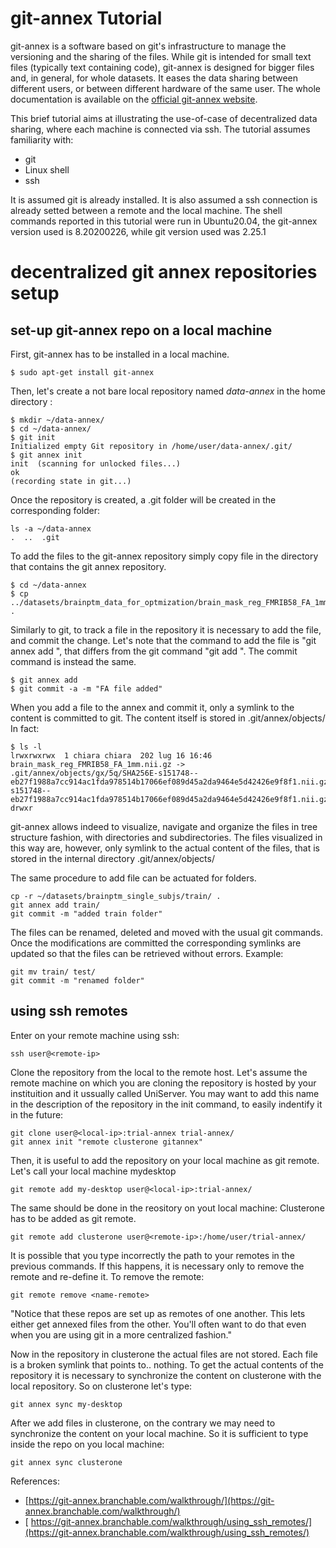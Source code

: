 # git-annex Tutorial
git-annex is a software based on git's infrastructure to manage the versioning and the sharing of the files. While git is intended for small text files (typically text containing code), git-annex is designed for bigger files and, in general, for whole datasets. It eases the data sharing between different users, or between different hardware of the same user. The whole documentation is available on the [official git-annex website](https://git-annex.branchable.com/).

This brief tutorial aims at illustrating the use-of-case of decentralized data sharing, where each machine is connected via ssh. The tutorial assumes familiarity with:
* git
* Linux shell 
* ssh

It is assumed git is already installed. It is also assumed a ssh connection is already setted between a remote and the local machine.
The shell commands reported in this tutorial were run in Ubuntu20.04, the git-annex version used is 8.20200226, while git version used was 2.25.1 

# decentralized git annex repositories setup
## set-up git-annex repo on a local machine
First, git-annex has to be installed in a local machine. 
```shell
$ sudo apt-get install git-annex
```

Then, let's create a not bare local repository named _data-annex_ in the home directory :
```shell
$ mkdir ~/data-annex/
$ cd ~/data-annex/
$ git init
Initialized empty Git repository in /home/user/data-annex/.git/
$ git annex init
init  (scanning for unlocked files...)
ok
(recording state in git...)
```
Once the repository is created, a .git folder will be created in the corresponding folder:
```shell
ls -a ~/data-annex
.  ..  .git
```
To add the files to the git-annex repository simply copy file in the directory that contains the git annex repository.
```shell
$ cd ~/data-annex
$ cp ../datasets/brainptm_data_for_optmization/brain_mask_reg_FMRIB58_FA_1mm.nii.gz .
```
Similarly to git, to track a file in the repository it is necessary to add the file,  and commit the change. Let's note that the command to add the file is "git annex add <file>", that differs from the git command "git add <file>". The commit command is instead the same. 

```shell
$ git annex add
$ git commit -a -m "FA file added"
```

When you add a file to the annex and commit it, only a symlink to the content is committed to git. The content itself is stored in .git/annex/objects/
In fact:
```shell
$ ls -l
lrwxrwxrwx  1 chiara chiara  202 lug 16 16:46 brain_mask_reg_FMRIB58_FA_1mm.nii.gz -> .git/annex/objects/gx/5q/SHA256E-s151748--eb27f1988a7cc914ac1fda978514b17066ef089d45a2da9464e5d42426e9f8f1.nii.gz/SHA256E-s151748--eb27f1988a7cc914ac1fda978514b17066ef089d45a2da9464e5d42426e9f8f1.nii.gz
drwxr
```
git-annex allows indeed to visualize, navigate and organize the files in tree structure fashion, with directories and subdirectories. The files visualized in this way are, however, only symlink to the actual content of the files, that is stored in the internal directory .git/annex/objects/

The same procedure to add file can be actuated for folders.
```shell
cp -r ~/datasets/brainptm_single_subjs/train/ .
git annex add train/
git commit -m "added train folder"
```

The files can be renamed, deleted and moved with the usual git commands. Once the modifications are committed the corresponding symlinks are updated so that the files can be retrieved without errors.
Example:
 
```shell  
git mv train/ test/
git commit -m "renamed folder"
```
## using ssh remotes
Enter on your remote machine using ssh:
```shell  
ssh user@<remote-ip>
```
  
Clone the repository from the local to the remote host. Let's assume the remote machine on which you are cloning the repository is hosted by your instituition and it ussually called UniServer. You may want to add this name in the description of the repository in the init command, to easily indentify it in the future: 
 
```shell  
git clone user@<local-ip>:trial-annex trial-annex/
git annex init "remote clusterone gitannex"
```
 
Then, it is useful to add the repository on your local machine as git remote. Let's call your local machine mydesktop
```shell  
git remote add my-desktop user@<local-ip>:trial-annex/
```
 
The same should be done in the reository on yout local machine: Clusterone has to be added as git remote.
```shell  
git remote add clusterone user@<remote-ip>:/home/user/trial-annex/
```
It is possible that you type incorrectly the path to your remotes in the previous commands. If this happens, it is necessary only to remove the remote and re-define it. To remove the remote:
```shell  
git remote remove <name-remote>
```

"Notice that these repos are set up as remotes of one another. This lets either get annexed files from the other. You'll often want to do that even when you are using git in a more centralized fashion."
 
Now in the repository in clusterone the actual files are not stored. Each file is a broken symlink that points to.. nothing. 
To get the actual contents of the repository it is necessary to synchronize the content on clusterone with the local repository. So on clusterone let's type:
```shell  
git annex sync my-desktop
```  
After we add files in clusterone, on the contrary we may need to synchronize the content on your local machine. So it is sufficient to type inside the repo on you local machine:
```shell  
git annex sync clusterone
```  
 

  
References:
 * [https://git-annex.branchable.com/walkthrough/](https://git-annex.branchable.com/walkthrough/)
 * [ https://git-annex.branchable.com/walkthrough/using_ssh_remotes/](https://git-annex.branchable.com/walkthrough/using_ssh_remotes/)







